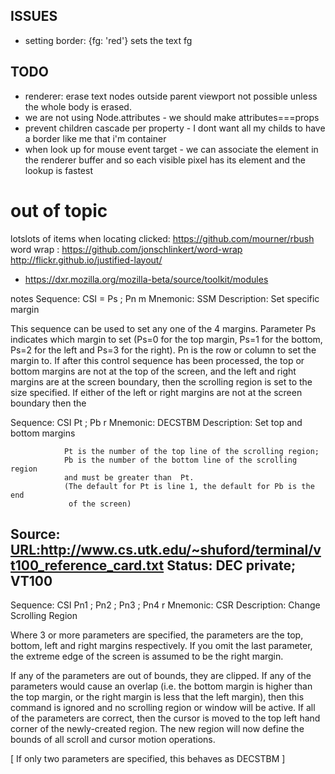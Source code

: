
## ISSUES

 * setting border: {fg: 'red'} sets the text fg

## TODO

 * renderer: erase text nodes outside parent viewport not possible unless the whole body is erased.
 * we are not using Node.attributes - we should make attributes===props
 * prevent children cascade per property - I dont want all my childs to have a border like me that i'm container
 * when look up for mouse event target - we can associate the element in the renderer buffer and so each visible pixel has its element and the lookup is fastest


# out of topic


lotslots of items when locating clicked: https://github.com/mourner/rbush
word wrap : 
https://github.com/jonschlinkert/word-wrap
http://flickr.github.io/justified-layout/
 * https://dxr.mozilla.org/mozilla-beta/source/toolkit/modules



 notes
 Sequence: CSI = Ps ; Pn m
Mnemonic: SSM
Description: Set specific margin

 This sequence can be used to set any one of the 4 margins. Parameter
 Ps indicates which margin to set (Ps=0 for the top margin, Ps=1 for
 the bottom, Ps=2 for the left and Ps=3 for the right). Pn is the row
 or column to set the margin to. If after this control sequence has
 been processed, the top or bottom margins are not at the top of the
 screen, and the left and right margins are at the screen boundary,
 then the scrolling region is set to the size specified.  If either of
 the left or right margins are not at the screen boundary then the


 Sequence: CSI Pt ; Pb r
Mnemonic: DECSTBM
Description: Set top and bottom margins

                Pt is the number of the top line of the scrolling region;
                Pb is the number of the bottom line of the scrolling region 
                and must be greater than  Pt.
                (The default for Pt is line 1, the default for Pb is the end 
                 of the screen)

Source: <URL:http://www.cs.utk.edu/~shuford/terminal/vt100_reference_card.txt>
Status: DEC private; VT100
-------------------------------------------------------------------------------
Sequence: CSI Pn1 ; Pn2 ; Pn3 ; Pn4 r
Mnemonic: CSR
Description: Change Scrolling Region

Where 3 or more parameters are specified, the parameters are the top,
bottom, left and right margins respectively. If you omit the last
parameter, the extreme edge of the screen is assumed to be the right
margin.

If any of the parameters are out of bounds, they are clipped. If any
of the parameters would cause an overlap (i.e. the bottom margin is
higher than the top margin, or the right margin is less that the left
margin), then this command is ignored and no scrolling region or
window will be active. If all of the parameters are correct, then the
cursor is moved to the top left hand corner of the newly-created
region. The new region will now define the bounds of all scroll and
cursor motion operations. 

[ If only two parameters are specified, this behaves as DECSTBM ]
